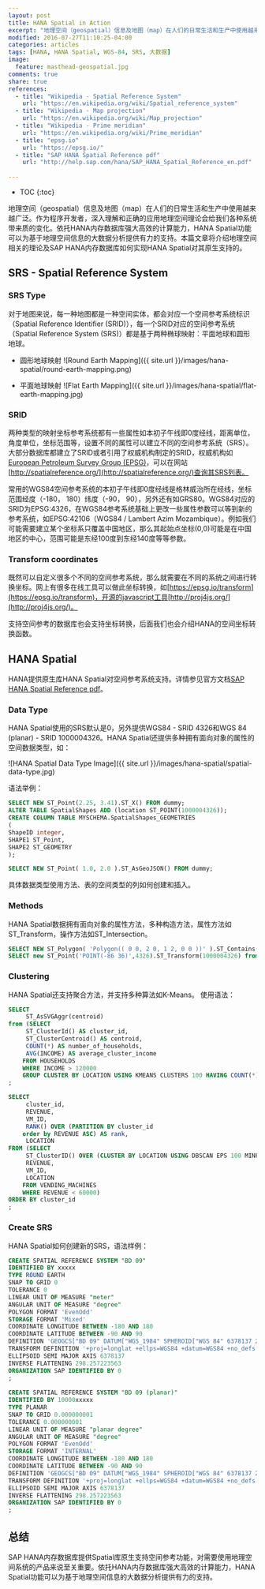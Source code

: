 ```yaml
---
layout: post
title: HANA Spatial in Action
excerpt: "地理空间（geospatial）信息及地图（map）在人们的日常生活和生产中使用越来越广泛。作为程序开发者，深入理解和正确的应用地理空间理论会给我们各种系统带来质的变化。依托HANA内存数据库强大高效的计算能力，HANA Spatial功能可以为基于地理空间信息的大数据分析提供有力的支持。本篇文章将介绍地理空间相关的理论及SAP HANA内存数据库如何对其原生支持的。"
modified: 2016-07-27T11:10:25-04:00
categories: articles
tags: [HANA, HANA Spatial, WGS-84, SRS, 大数据]
image:
  feature: masthead-geospatial.jpg
comments: true
share: true
references:
  - title: "Wikipedia - Spatial Reference System"
    url: "https://en.wikipedia.org/wiki/Spatial_reference_system"
  - title: "Wikipedia - Map projection"
    url: "https://en.wikipedia.org/wiki/Map_projection"
  - title: "Wikipedia - Prime meridian"
    url: "https://en.wikipedia.org/wiki/Prime_meridian"
  - title: "epsg.io"
    url: "https://epsg.io/"
  - title: "SAP HANA Spatial Reference pdf"
    url: "http://help.sap.com/hana/SAP_HANA_Spatial_Reference_en.pdf"
  
---
```


* TOC
{:toc}

地理空间（geospatial）信息及地图（map）在人们的日常生活和生产中使用越来越广泛。作为程序开发者，深入理解和正确的应用地理空间理论会给我们各种系统带来质的变化。依托HANA内存数据库强大高效的计算能力，HANA Spatial功能可以为基于地理空间信息的大数据分析提供有力的支持。本篇文章将介绍地理空间相关的理论及SAP HANA内存数据库如何实现HANA Spatial对其原生支持的。

## SRS - Spatial Reference System

### SRS Type
对于地图来说，每一种地图都是一种空间实体，都会对应一个空间参考系统标识（Spatial Reference Identifier (SRID)），每一个SRID对应的空间参考系统（Spatial Reference System (SRS)）都是基于两种椭球映射：平面地球和圆形地球。

* 圆形地球映射
![Round Earth Mapping]({{ site.url }}/images/hana-spatial/round-earth-mapping.png)

* 平面地球映射
![Flat Earth Mapping]({{ site.url }}/images/hana-spatial/flat-earth-mapping.jpg)

### SRID
两种类型的映射坐标参考系统都有一些属性如本初子午线即0度经线，距离单位，角度单位，坐标范围等，设置不同的属性可以建立不同的空间参考系统（SRS）。大部分数据库都建立了SRID或者引用了权威机构制定的SRID，权威机构如[European Petroleum Survey Group (EPSG)](http://www.epsg.org/)，可以在网站[http://spatialreference.org/](http://spatialreference.org/)查询其SRS列表。

常用的WGS84空间参考系统的本初子午线即0度经线是格林威治所在经线，坐标范围经度（-180， 180）纬度（-90， 90），另外还有如GRS80。WGS84对应的SRID为EPSG:4326，在WGS84参考系统基础上更改一些属性参数可以等到新的参考系统，如EPSG:42106（WGS84 / Lambert Azim Mozambique）。例如我们可能需要建立某个坐标系只覆盖中国地区，那么其起始点坐标(0,0)可能是在中国地区的中心，范围可能是东经100度到东经140度等等参数。

### Transform coordinates
既然可以自定义很多个不同的空间参考系统，那么就需要在不同的系统之间进行转换坐标。网上有很多在线工具可以做此坐标转换，如[https://epsg.io/transform](https://epsg.io/transform)，开源的javascript工具[http://proj4js.org/](http://proj4js.org/)。

支持空间参考的数据库也会支持坐标转换，后面我们也会介绍HANA的空间坐标转换函数。

## HANA Spatial
HANA提供原生库HANA Spatial对空间参考系统支持。详情参见官方文档[SAP HANA Spatial Reference pdf](http://help.sap.com/hana/SAP_HANA_Spatial_Reference_en.pdf)。

### Data Type
HANA Spatial使用的SRS默认是0，另外提供WGS84 - SRID 4326和WGS 84 (planar) - SRID 1000004326。HANA Spatial还提供多种拥有面向对象的属性的空间数据类型，如：

![HANA Spatial Data Type Image]({{ site.url }}/images/hana-spatial/spatial-data-type.jpg)

语法举例：

```sql
SELECT NEW ST_Point(2.25, 3.41).ST_X() FROM dummy;
ALTER TABLE SpatialShapes ADD (location ST_POINT(1000004326));
CREATE COLUMN TABLE MYSCHEMA.SpatialShapes_GEOMETRIES
(
ShapeID integer,
SHAPE1 ST_Point,
SHAPE2 ST_GEOMETRY
);

SELECT NEW ST_Point( 1.0, 2.0 ).ST_AsGeoJSON() FROM dummy;
```

具体数据类型使用方法、表的空间类型的列如何创建和插入。

### Methods
HANA Spatial数据拥有面向对象的属性方法，多种构造方法，属性方法如ST_Transform，操作方法如ST_Intersection。

```sql
SELECT NEW ST_Polygon( 'Polygon(( 0 0, 2 0, 1 2, 0 0 ))' ).ST_Contains( NEW ST_Point( 1, 1 ) ) FROM dummy;
SELECT new ST_Point('POINT(-86 36)',4326).ST_Transform(1000004326) from dummy;
```

### Clustering
HANA Spatial还支持聚合方法，并支持多种算法如K-Means。 使用语法：

```sql
SELECT
	 ST_AsSVGAggr(centroid) 
from (SELECT
	 ST_ClusterId() AS cluster_id,
	 ST_ClusterCentroid() AS centroid,
	 COUNT(*) AS number_of_households,
	 AVG(INCOME) AS average_cluster_income 
	FROM HOUSEHOLDS 
	WHERE INCOME > 120000 
	GROUP CLUSTER BY LOCATION USING KMEANS CLUSTERS 100 HAVING COUNT(*) >= 300)
;

SELECT
	 cluster_id,
	 REVENUE,
	 VM_ID,
	 RANK() OVER (PARTITION BY cluster_id 
	order by REVENUE ASC) AS rank,
	 LOCATION 
FROM (SELECT
	 ST_ClusterID() OVER (CLUSTER BY LOCATION USING DBSCAN EPS 100 MINPTS 5) AS cluster_id,
	 REVENUE,
	 VM_ID,
	 LOCATION 
	FROM VENDING_MACHINES 
	WHERE REVENUE < 60000) 
ORDER BY cluster_id
;
```

### Create SRS
HANA Spatial如何创建新的SRS，语法样例：

```sql
CREATE SPATIAL REFERENCE SYSTEM "BD 09"
IDENTIFIED BY xxxxx
TYPE ROUND EARTH
SNAP TO GRID 0
TOLERANCE 0
LINEAR UNIT OF MEASURE "meter"
ANGULAR UNIT OF MEASURE "degree"
POLYGON FORMAT 'EvenOdd'
STORAGE FORMAT 'Mixed'
COORDINATE LONGITUDE BETWEEN -180 AND 180
COORDINATE LATITUDE BETWEEN -90 AND 90
DEFINITION 'GEOGCS["BD 09" DATUM["WGS_1984" SPHEROID["WGS 84" 6378137 298.2572236 AUTHORITY["EPSG"  7030]] AUTHORITY["EPSG" 6326]] PRIMEM["Greenwich" 0 AUTHORITY["EPSG" 8901]] UNIT["degree" 0.017453293 AUTHORITY["EPSG" 9122]] AUTHORITY["EPSG" 4326]]'
TRANSFORM DEFINITION '+proj=longlat +ellps=WGS84 +datum=WGS84 +no_defs'
ELLIPSOID SEMI MAJOR AXIS 6378137
INVERSE FLATTENING 298.257223563
ORGANIZATION SAP IDENTIFIED BY 0 
;
 
CREATE SPATIAL REFERENCE SYSTEM "BD 09 (planar)"
IDENTIFIED BY 10000xxxxx
TYPE PLANAR
SNAP TO GRID 0.000000001
TOLERANCE 0.000000001
LINEAR UNIT OF MEASURE "planar degree"
ANGULAR UNIT OF MEASURE "degree"
POLYGON FORMAT 'EvenOdd'
STORAGE FORMAT 'INTERNAL'
COORDINATE LONGITUDE BETWEEN -180 AND 180
COORDINATE LATITUDE BETWEEN -90 AND 90
DEFINITION 'GEOGCS["BD 09" DATUM["WGS_1984" SPHEROID["WGS 84" 6378137 298.2572236 AUTHORITY["EPSG"  7030]] AUTHORITY["EPSG" 6326]] PRIMEM["Greenwich" 0 AUTHORITY["EPSG" 8901]] UNIT["degree" 0.017453293 AUTHORITY["EPSG" 9122]] AUTHORITY["EPSG" 4326]]'
TRANSFORM DEFINITION '+proj=longlat +ellps=WGS84 +datum=WGS84 +no_defs'
ELLIPSOID SEMI MAJOR AXIS 6378137
INVERSE FLATTENING 298.257223563
ORGANIZATION SAP IDENTIFIED BY 0
;
```

## 总结
SAP HANA内存数据库提供Spatial库原生支持空间参考功能，对需要使用地理空间系统的产品来说至关重要。依托HANA内存数据库强大高效的计算能力，HANA Spatial功能可以为基于地理空间信息的大数据分析提供有力的支持。
